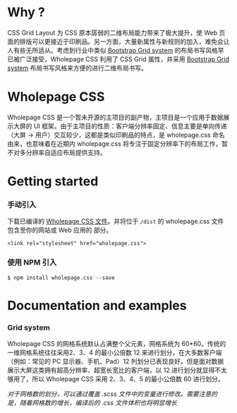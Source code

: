 # Why ?

CSS Grid Layout 为 CSS 原本孱弱的二维布局能力带来了极大提升，使 Web 页面的排版可以更接近于印刷品。另一方面，大量新属性与新规则的加入，难免会让人有些无所适从。考虑到行业中类似 [Bootstrap Grid system](https://getbootstrap.com/docs/4.1/layout/grid/) 的布局书写风格早已被广泛接受，Wholepage CSS 利用了 CSS Grid 属性，并采用 [Bootstrap Grid system](https://getbootstrap.com/docs/4.1/layout/grid/) 布局书写风格来方便的进行二维布局书写。

# Wholepage CSS

Wholepage CSS 是一个暂未开源的主项目的副产物，主项目是一个应用于数据展示大屏的 UI 框架。由于主项目的性质：客户端分辨率固定、信息主要是单向传递（大屏 -> 用户）交互较少，这都是类似印刷品的特点，是 wholepage.css 命名由来，也意味着在近期内 wholepage.css 将专注于固定分辨率下的布局工作，暂不对多分辨率自适应布局提供支持。

# Getting started

### 手动引入

下载已编译的 [Wholepage CSS 文件](https://github.com/aute/wholepage.css/tree/master/dist)。并将位于 `/dist` 的 wholepage.css 文件包含至你的网站或 Web 应用的 <head> 部分。

`<link rel="stylesheet" href="wholepage.css">`

### 使用 NPM 引入

`$ npm install wholepage.css --save`

# Documentation and examples

### Grid system

Wholepage CSS 的网格系统默认占满整个父元素，网格系统为 60*60。传统的一维网格系统往往采用2、3、4 的最小公倍数 12 来进行划分，在大多数客户端（例如：常见的 PC 显示器、手机、Pad）12 列划分已表现良好。但是面对数据展示大屏这类拥有超高分辨率、超宽长宽比的客户端，以 12 进行划分就显得不太够用了，所以 Wholepage CSS 采用 2、3、4、5 的最小公倍数 60 进行划分。

*对于网格数的划分，可以通过覆盖 .scss 文件中的变量进行修改。需要注意的是，随着网格数的增长，编译后的 .css 文件体积也将明显增长*

